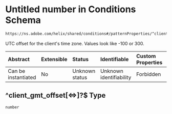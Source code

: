 # Untitled number in Conditions Schema

```txt
https://ns.adobe.com/helix/shared/conditions#/patternProperties/^client_gmt_offset[<=>]?$
```

UTC offset for the client's time zone. Values look like -100 or 300.

| Abstract            | Extensible | Status         | Identifiable            | Custom Properties | Additional Properties | Access Restrictions | Defined In                                                               |
| :------------------ | :--------- | :------------- | :---------------------- | :---------------- | :-------------------- | :------------------ | :----------------------------------------------------------------------- |
| Can be instantiated | No         | Unknown status | Unknown identifiability | Forbidden         | Allowed               | none                | [conditions.schema.json*](conditions.schema.json "open original schema") |

## ^client_gmt_offset\[<=>]?$ Type

`number`
